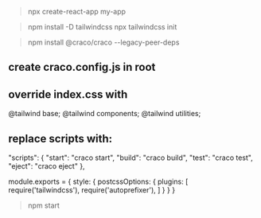 > npx create-react-app my-app

> npm install -D tailwindcss
> npx tailwindcss init

> npm install @craco/craco --legacy-peer-deps

## create craco.config.js in root

## override index.css with 

@tailwind base;
@tailwind components;
@tailwind utilities;


## replace scripts with:

  "scripts": {
    "start": "craco start",
    "build": "craco build",
    "test": "craco test",
    "eject": "craco eject"
  },

module.exports = {
    style: {
        postcssOptions: {
            plugins: [
                require('tailwindcss'),
                require('autoprefixer'),
            ]
        }
    }
}

> npm start
